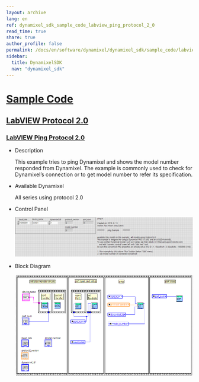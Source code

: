 ```yaml
---
layout: archive
lang: en
ref: dynamixel_sdk_sample_code_labview_ping_protocol_2_0
read_time: true
share: true
author_profile: false
permalink: /docs/en/software/dynamixel/dynamixel_sdk/sample_code/labview_ping_protocol_2_0/
sidebar:
  title: DynamixelSDK
  nav: "dynamixel_sdk"
---
```


<div style="counter-reset: h1 3"></div>
<div style="counter-reset: h2 21"></div>
<div style="counter-reset: h3 5"></div>

# [Sample Code](#sample-code)

## [LabVIEW Protocol 2.0](#labview-protocol-20)

### [LabVIEW Ping Protocol 2.0](#labview-ping-protocol-20)

- Description

  This example tries to ping Dynamixel and shows the model number responded from Dynamixel. The example is commonly used to check for Dynamixel’s connection or to get model number to refer its specification.

- Available Dynamixel

  All series using protocol 2.0

- Control Panel

  ![](/assets/images/sw/sdk/dynamixel_sdk/library_setup/labview/windows/sample_code/ping2/ping2.png)

- Block Diagram

  ![](/assets/images/sw/sdk/dynamixel_sdk/library_setup/labview/windows/sample_code/ping2/block_diagram.png)

